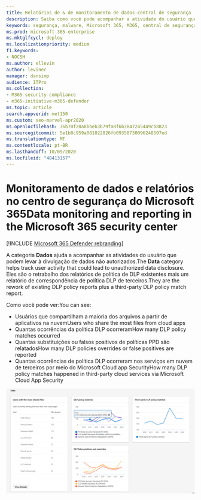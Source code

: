 ```yaml
---
title: Relatórios de & de monitoramento de dados-central de segurança
description: Saiba como você pode acompanhar a atividade do usuário que pode levar à divulgação de dados não autorizado no centro de segurança do Microsoft 365.
keywords: segurança, malware, Microsoft 365, M365, central de segurança, monitor, relatório, dados
ms.prod: microsoft-365-enterprise
ms.mktglfcycl: deploy
ms.localizationpriority: medium
f1.keywords:
- NOCSH
ms.author: ellevin
author: levinec
manager: dansimp
audience: ITPro
ms.collection:
- M365-security-compliance
- m365-initiative-m365-defender
ms.topic: article
search.appverid: met150
ms.custom: seo-marvel-apr2020
ms.openlocfilehash: 76b70f20a8bbeb3b79fa8f6b3847245449cb8823
ms.sourcegitcommit: 5e1b8c959a081022826fb09358730096248507ed
ms.translationtype: MT
ms.contentlocale: pt-BR
ms.lasthandoff: 10/09/2020
ms.locfileid: "48413157"
---
```

# <a name="data-monitoring-and-reporting-in-the-microsoft-365-security-center"></a><span data-ttu-id="1e874-104">Monitoramento de dados e relatórios no centro de segurança do Microsoft 365</span><span class="sxs-lookup"><span data-stu-id="1e874-104">Data monitoring and reporting in the Microsoft 365 security center</span></span>

[!INCLUDE [Microsoft 365 Defender rebranding](../includes/microsoft-defender.md)]


<span data-ttu-id="1e874-105">A categoria **Dados** ajuda a acompanhar as atividades do usuário que podem levar à divulgação de dados não autorizados.</span><span class="sxs-lookup"><span data-stu-id="1e874-105">The **Data** category helps track user activity that could lead to unauthorized data disclosure.</span></span> <span data-ttu-id="1e874-106">Eles são o retrabalho dos relatórios de política de DLP existentes mais um relatório de correspondência de política DLP de terceiros.</span><span class="sxs-lookup"><span data-stu-id="1e874-106">They are the rework of existing DLP policy reports plus a third-party DLP policy match report.</span></span>

<span data-ttu-id="1e874-107">Como você pode ver:</span><span class="sxs-lookup"><span data-stu-id="1e874-107">You can see:</span></span>

- <span data-ttu-id="1e874-108">Usuários que compartilham a maioria dos arquivos a partir de aplicativos na nuvem</span><span class="sxs-lookup"><span data-stu-id="1e874-108">Users who share the most files from cloud apps</span></span>
- <span data-ttu-id="1e874-109">Quantas ocorrências da política DLP ocorreram</span><span class="sxs-lookup"><span data-stu-id="1e874-109">How many DLP policy matches occurred</span></span>
- <span data-ttu-id="1e874-110">Quantas substituições ou falsos positivos de políticas PPD são relatados</span><span class="sxs-lookup"><span data-stu-id="1e874-110">How many DLP policies overrides or false positives are reported</span></span>
- <span data-ttu-id="1e874-111">Quantas ocorrências de política DLP ocorreram nos serviços em nuvem de terceiros por meio do Microsoft Cloud app Security</span><span class="sxs-lookup"><span data-stu-id="1e874-111">How many DLP policy matches happened in third-party cloud services via Microsoft Cloud App Security</span></span>

![Categoria de dados da página de relatórios](../../media/data.png)

